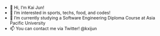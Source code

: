 - 👋 Hi, I’m Kai Jun!
- 👀 I’m interested in sports, techs, food, and codes!
- 🌱 I’m currently studying a Software Engineering Diploma Course at Asia Pacific University
- 📫 You can contact me via Twitter! @kxijun

<!---
kxijxn/kxijxn is a ✨ special ✨ repository because its `README.md` (this file) appears on your GitHub profile.
You can click the Preview link to take a look at your changes.
--->
